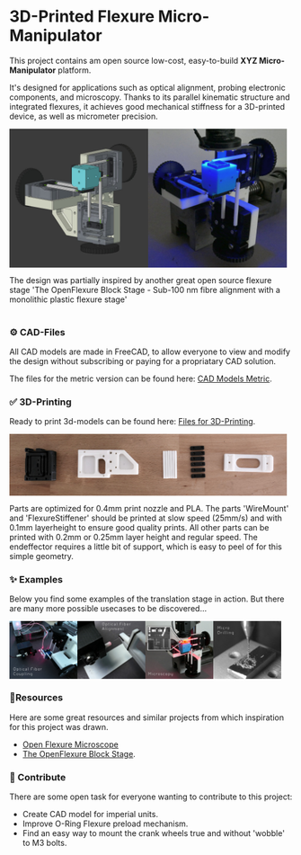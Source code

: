 # 3D-Printed Flexure Micro-Manipulator

This project contains am open source low-cost, easy-to-build **XYZ Micro-Manipulator** platform. 

It's designed for applications such as optical alignment, probing electronic components, and microscopy.
Thanks to its parallel kinematic structure and integrated flexures, it achieves good mechanical stiffness for a 3D-printed device, as well as micrometer precision.

<div style="display: flex;">
    <img src="images/CAD1.jpg" alt="Image 1" width="49%">
    <img src="images/Photo2.jpg" alt="Image 2" width="49%">
</div>

The design was partially inspired by another great open source flexure stage 'The OpenFlexure Block Stage - Sub-100 nm fibre alignment with a monolithic plastic flexure stage' 
<br><br>

### ⚙ CAD-Files

All CAD models are made in FreeCAD, to allow everyone to view and modify the design without subscribing or paying for a propriatary CAD solution.

The files for the metric version can be found here: [CAD Models Metric](construction_metric).

### ✅ 3D-Printing

Ready to print 3d-models can be found here: [Files for 3D-Printing](print_files/v2).

<div style="display: flex;">
    <img src="images/printed_parts.jpg" alt="Image 1" width="98%">
</div>

Parts are optimized for 0.4mm print nozzle and PLA. The parts 'WireMount' and 'FlexureStiffener' should be printed at slow speed (25mm/s) and with 0.1mm layerheight to ensure good quality prints.
All other parts can be printed with 0.2mm or 0.25mm layer height and regular speed. The endeffector requires a little bit of support, which is easy to peel of for this simple geometry.

### ✨ Examples

Below you find some examples of the translation stage in action. But there are many more possible usecases to be discovered...

<div style="display: flex;">
    <img src="images/Example_FiberCoupling.jpg" alt="Example 1" width="24%">
    <img src="images/Example_FiberAlignment.jpg" alt="Example 2" width="24%">
    <img src="images/Example_Microscopy.jpg" alt="Example 3" width="24%">
    <img src="images/Example_Drilling.jpg" alt="Example 3" width="24%">
</div>

### 📄Resources

Here are some great resources and similar projects from which inspiration for this project was drawn.

* [Open Flexure Microscope](https://openflexure.org/projects/microscope/)
* [The OpenFlexure Block Stage](https://arxiv.org/abs/1911.09986).

### 🚀 Contribute 

There are some open task for everyone wanting to contribute to this project:

* Create CAD model for imperial units.
* Improve O-Ring Flexure preload mechanism.
* Find an easy way to mount the crank wheels true and without 'wobble' to M3 bolts.

